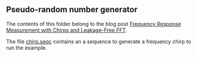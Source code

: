 ## Pseudo-random number generator

The contents of this folder belong to the blog post [Frequency Response Measurement with Chirps and Leakage-Free FFT](https://blogs.zhinst.com/brunok/frm-with-chirps/).

The file [chirp.seqc](chirp.seqc) contains an a sequence to generate a frequency chirp to run the example.
